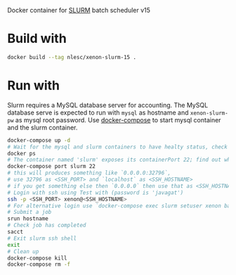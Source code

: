 Docker container for [SLURM](https://slurm.schedmd.com/) batch scheduler v15

# Build with

```bash
docker build --tag nlesc/xenon-slurm-15 .
```

# Run with

Slurm requires a MySQL database server for accounting. 
The MySQL database serve is expected to run with `mysql` as hostname and `xenon-slurm-pw` as mysql root password.
Use [docker-compose](https://docs.docker.com/compose/) to start mysql container and the slurm container.

```bash
docker-compose up -d
# Wait for the mysql and slurm containers to have healty status, check with
docker ps
# The container named 'slurm' exposes its containerPort 22; find out what corresponding hostPort is:
docker-compose port slurm 22
# this will produces something like `0.0.0.0:32796`,
# use 32796 as <SSH_PORT> and `localhost` as <SSH_HOSTNAME>
# if you get something else then `0.0.0.0` then use that as <SSH_HOSTNAME>
# Login with ssh using Test with (password is 'javagat')
ssh -p <SSH_PORT> xenon@<SSH_HOSTNAME>
# For alternative login use `docker-compose exec slurm setuser xenon bash` to login without ssh
# Submit a job
srun hostname
# Check job has completed
sacct
# Exit slurm ssh shell
exit
# Clean up
docker-compose kill
docker-compose rm -f
```

